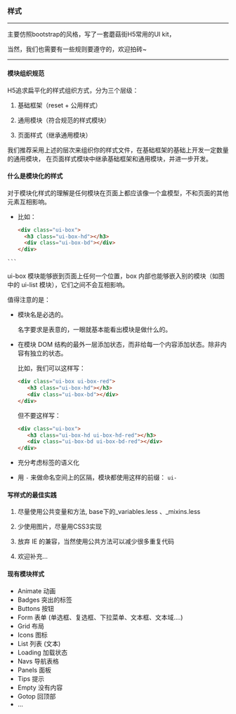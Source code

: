 ### 样式

---

主要仿照bootstrap的风格，写了一套蘑菇街H5常用的UI kit，

当然，我们也需要有一些规则要遵守的，欢迎拍砖~

---



#### 模块组织规范

H5追求扁平化的样式组织方式，分为三个层级：

1. 基础框架（reset + 公用样式）

2. 通用模块（符合规范的样式模块）

3. 页面样式（继承通用模块）

我们推荐采用上述的层次来组织你的样式文件，在基础框架的基础上开发一定数量的通用模块，
在页面样式模块中继承基础框架和通用模块，并进一步开发。


#### 什么是模块化的样式

对于模块化样式的理解是任何模块在页面上都应该像一个盒模型，不和页面的其他元素互相影响。
    
   - 比如：

     ```html
     <div class="ui-box">
       <h3 class="ui-box-hd"></h3>
       <div class="ui-box-bd"></div>
     </div>
    ```

ui-box 模块能够嵌到页面上任何一个位置，box 内部也能够嵌入别的模块（如图中的 ui-list 模块），它们之间不会互相影响。


值得注意的是：

- 模块名是必选的。

    名字要求是表意的，一眼就基本能看出模块是做什么的。

- 在模块 DOM 结构的最外一层添加状态，而非给每一个内容添加状态。除非内容有独立的状态。

    比如，我们可以这样写：    
    
    ```html
    <div class="ui-box ui-box-red">
       <h3 class="ui-box-hd"></h3>    
       <div class="ui-box-bd"></div>
    </div>
    ```

    但不要这样写：

    ```html    
    <div class="ui-box">
       <h3 class="ui-box-hd ui-box-hd-red"></h3>
       <div class="ui-box-bd ui-box-bd-red"></div>
    </div>
    ```


- 充分考虑标签的语义化


- 用 `-` 来做命名空间上的区隔，模块都使用这样的前缀： `ui-`



#### 写样式的最佳实践

1. 尽量使用公共变量和方法, base下的_variables.less 、_mixins.less

2. 少使用图片，尽量用CSS3实现

3. 放弃 IE 的兼容，当然使用公共方法可以减少很多重复代码

4. 欢迎补充...



#### 现有模块样式

*  Animate  动画 
*  Badges  突出的标签 
*  Buttons  按钮 
*  Form  表单   (单选框、复选框、下拉菜单、文本框、文本域....)
*  Grid   布局 
*  Icons   图标
*  List  列表 (文本)
*  Loading  加载状态
*  Navs  导航表格
*  Panels  面板
*  Tips  提示
*  Empty  没有内容
*  Gotop  回顶部
*  ...
